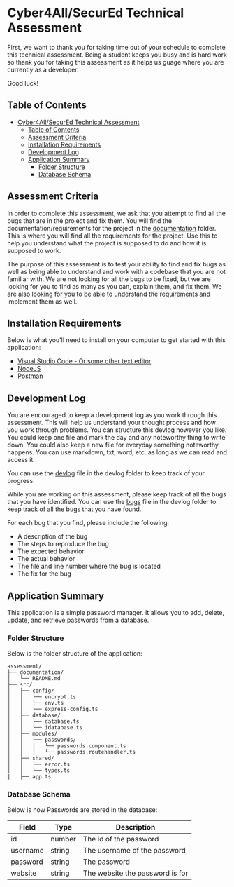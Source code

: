 # Cyber4All/SecurEd Technical Assessment

First, we want to thank you for taking time out of your schedule to complete this technical assessment. Being a student keeps you busy and is hard work so thank you for taking this assessment as it helps us guage where you are currently as a developer.

Good luck!

## Table of Contents

- [Cyber4All/SecurEd Technical Assessment](#cyber4allsecured-technical-assessment)
  - [Table of Contents](#table-of-contents)
  - [Assessment Criteria](#assessment-criteria)
  - [Installation Requirements](#installation-requirements)
  - [Development Log](#development-log)
  - [Application Summary](#application-summary)
    - [Folder Structure](#folder-structure)
    - [Database Schema](#database-schema)

## Assessment Criteria

In order to complete this assessment, we ask that you attempt to find all the bugs that are in the project and fix them. You will find the documentation/requirements for the project in the [documentation](assessment/documentation/README.md) folder. This is where you will find all the requirements for the project. Use this to help you understand what the project is supposed to do and how it is supposed to work.

The purpose of this assessment is to test your ability to find and fix bugs as well as being able to understand and work with a codebase that you are not familiar with. We are not looking for all the bugs to be fixed, but we are looking for you to find as many as you can, explain them, and fix them. We are also looking for you to be able to understand the requirements and implement them as well.

## Installation Requirements

Below is what you'll need to install on your computer to get started with this application:

- [Visual Studio Code - Or some other text editor](https://code.visualstudio.com/)
- [NodeJS](https://nodejs.org/)
- [Postman](https://www.postman.com/)

## Development Log

You are encouraged to keep a development log as you work through this assessment. This will help us understand your thought process and how you work through problems. You can structure this devlog however you like. You could keep one file and mark the day and any noteworthy thing to write down. You could also keep a new file for everyday something noteworthy happens. You can use markdown, txt, word, etc. as long as we can read and access it.

You can use the [devlog](devlog/README.md) file in the devlog folder to keep track of your progress.

While you are working on this assessment, please keep track of all the bugs that you have identified. You can use the [bugs](devlog/bugs.md) file in the devlog folder to keep track of all the bugs that you have found.

For each bug that you find, please include the following:

- A description of the bug
- The steps to reproduce the bug
- The expected behavior
- The actual behavior
- The file and line number where the bug is located
- The fix for the bug

## Application Summary

This application is a simple password manager. It allows you to add, delete, update, and retrieve passwords from a database.

### Folder Structure

Below is the folder structure of the application:

```plaintext
assessment/
├── documentation/
│   └── README.md
├── src/
│   ├── config/
│   │   └── encrypt.ts
│   │   └── env.ts
│   │   └── express-config.ts
│   ├── database/
│   │   └── database.ts
│   │   └── idatabase.ts
│   ├── modules/
│   │   └── passwords/
│   │   │   └── passwords.component.ts
│   │   │   └── passwords.routehandler.ts
│   ├── shared/
│   │   └── error.ts
│   │   └── types.ts
|   ├── app.ts
```

### Database Schema

Below is how Passwords are stored in the database:

| Field    | Type   | Description                     |
| -------- | ------ | ------------------------------- |
| id       | number | The id of the password          |
| username | string | The username of the password    |
| password | string | The password                    |
| website  | string | The website the password is for |
